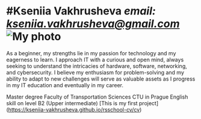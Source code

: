 #Kseniia Vakhrusheva
*email: kseniia.vakhrusheva@gmail.com*
![My photo](https://sun9-39.userapi.com/impg/6BbXcoue8BW5tzkjRUv3tvVyUMsN-MM4Wius9w/Uyc8unXGcl0.jpg?size=2560x1707&quality=95&sign=14599e7377d3955cee74a0f12dd020a9&type=album)
====
As a beginner, my strengths lie in my passion for technology and my eagerness to learn. I approach IT with a curious and open mind, always seeking to understand the intricacies of hardware, software, networking, and cybersecurity. I believe my enthusiasm for problem-solving and my ability to adapt to new challenges will serve as valuable assets as I progress in my IT education and eventually in my career.


Master degree Faculty of Transportation Sciences CTU in Prague
English skill on level B2 (Upper intermediate)
[This is my first project] (https://kseniia-vakhrusheva.github.io/rsschool-cv/cv)
